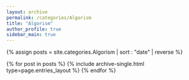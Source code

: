 ```yaml
---
layout: archive
permalink: /categories/Algorism
title: "Algorism"
author_profile: true
sidebar_main: true
---
```

<!-- 사이드바 카테고리 클릭 후 나오는 포스트 목록 정렬 변경 원래는 sort:"date"였음 --->
{% assign posts = site.categories.Algorism | sort : "date" | reverse %}

{% for post in posts %}
  {% include archive-single.html type=page.entries_layout %}
{% endfor %}
